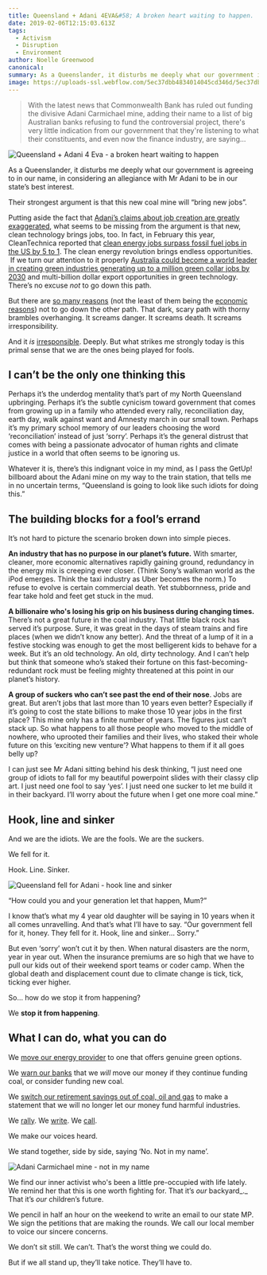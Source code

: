 ```yaml
---
title: Queensland + Adani 4EVA&#58; A broken heart waiting to happen.
date: 2019-02-06T12:15:03.613Z
tags: 
  - Activism
  - Disruption
  - Environment
author: Noelle Greenwood
canonical: 
summary: As a Queenslander, it disturbs me deeply what our government is agreeing to in our name, in considering an allegiance with Mr Adani to be in our state’s best interest. And I have the strong sense that we are the ones being played for fools.
image: https://uploads-ssl.webflow.com/5ec37dbb4834014045cd346d/5ec37dbc48340136d6cd3dd5_adani-4eva-main%20(1).png
---
```


> With the latest news that Commonwealth Bank has ruled out funding the divisive Adani Carmichael mine, adding their name to a list of big Australian banks refusing to fund the controversial project, there's very little indication from our government that they're listening to what their constituents, and even now the finance industry, are saying...

![Queensland + Adani 4 Eva - a broken heart waiting to happen](https://uploads-ssl.webflow.com/5ec37dbb4834014045cd346d/5ec37dbc48340136d6cd3dd5_adani-4eva-main%20(1).png)

As a Queenslander, it disturbs me deeply what our government is agreeing to in our name, in considering an allegiance with Mr Adani to be in our state’s best interest.

Their strongest argument is that this new coal mine will “bring new jobs”.

Putting aside the fact that [Adani’s claims about job creation are greatly exaggerated](http://www.brisbanetimes.com.au/queensland/adani-carmichael-mine-to-create-1464-jobs-not-10000-20150427-1mumbg.html), what seems to be missing from the argument is that new, clean technology brings jobs, too. In fact, in February this year, CleanTechnica reported that [clean energy jobs surpass fossil fuel jobs in the US by 5 to 1](https://cleantechnica.com/2017/02/01/us-clean-energy-jobs-surpass-fossil-fuel-jobs-5-1/). The clean energy revolution brings endless opportunities.  If we turn our attention to it properly [Australia could become a world leader in creating green industries generating up to a million green collar jobs by 2030](http://www.actu.org.au/our-work/publications/other-publications/green-gold-rush-report) and multi-billion dollar export opportunities in green technology. There’s no excuse _not_ to go down this path.

But there are [so many reasons](https://newmatilda.com/2016/12/07/delusion-or-corruption-the-rush-to-approve-one-of-the-worlds-biggest-coal-mines/) (not the least of them being the [economic reasons](http://www.smh.com.au/comment/a-move-away-from-new-coal-mines-adds-up-20151013-gk7len.html)) not to go down the other path. That dark, scary path with thorny brambles overhanging. It screams danger. It screams death. It screams irresponsibility.

And it _is_ [irresponsible](https://www.echo.net.au/2017/05/exploding-myth-adani-good-queensland/). Deeply. But what strikes me strongly today is this primal sense that we are the ones being played for fools.

I can’t be the only one thinking this
-------------------------------------

Perhaps it’s the underdog mentality that’s part of my North Queensland upbringing. Perhaps it’s the subtle cynicism toward government that comes from growing up in a family who attended every rally, reconciliation day, earth day, walk against want and Amnesty march in our small town. Perhaps it’s my primary school memory of our leaders choosing the word ‘reconciliation’ instead of just ‘sorry’. Perhaps it’s the general distrust that comes with being a passionate advocator of human rights and climate justice in a world that often seems to be ignoring us.

Whatever it is, there’s this indignant voice in my mind, as I pass the GetUp! billboard about the Adani mine on my way to the train station, that tells me in no uncertain terms, “Queensland is going to look like such idiots for doing this.”

The building blocks for a fool’s errand
---------------------------------------

It’s not hard to picture the scenario broken down into simple pieces.

**An industry that has no purpose in our planet’s future.** With smarter, cleaner, more economic alternatives rapidly gaining ground, redundancy in the energy mix is creeping ever closer. (Think Sony’s walkman world as the iPod emerges. Think the taxi industry as Uber becomes the norm.) To refuse to evolve is certain commercial death. Yet stubbornness, pride and fear take hold and feet get stuck in the mud.

**A billionaire who's losing his grip on his business during changing times.** There’s not a great future in the coal industry. That little black rock has served it’s purpose. Sure, it was great in the days of steam trains and fire places (when we didn’t know any better). And the threat of a lump of it in a festive stocking was enough to get the most belligerent kids to behave for a week. But it’s an old technology. An old, dirty technology. And I can’t help but think that someone who’s staked their fortune on this fast-becoming-redundant rock must be feeling mighty threatened at this point in our planet’s history.

**A group of suckers who can’t see past the end of their nose**. Jobs are great. But aren’t jobs that last more than 10 years even better? Especially if it’s going to cost the state billions to make those 10 year jobs in the first place? This mine only has a finite number of years. The figures just can’t stack up. So what happens to all those people who moved to the middle of nowhere, who uprooted their families and their lives, who staked their whole future on this ‘exciting new venture’? What happens to them if it all goes belly up?

I can just see Mr Adani sitting behind his desk thinking, “I just need one group of idiots to fall for my beautiful powerpoint slides with their classy clip art. I just need one fool to say ‘yes’. I just need one sucker to let me build it in their backyard. I’ll worry about the future when I get one more coal mine.”

Hook, line and sinker
---------------------

And we are the idiots. We are the fools. We are the suckers.

We fell for it.

Hook. Line. Sinker.

![Queensland fell for Adani - hook line and sinker](https://uploads-ssl.webflow.com/5ec37dbb4834014045cd346d/5ec37dbc4834012ed5cd3e16_adani-fishing%20(1).png)

“How could you and your generation let that happen, Mum?”

I know that’s what my 4 year old daughter will be saying in 10 years when it all comes unravelling. And that’s what I’ll have to say. “Our government fell for it, honey. They fell for it. Hook, line and sinker… Sorry.”

But even ‘sorry’ won’t cut it by then. When natural disasters are the norm, year in year out. When the insurance premiums are so high that we have to pull our kids out of their weekend sport teams or coder camp. When the global death and displacement count due to climate change is tick, tick, ticking ever higher.

So… how do we stop it from happening?

We **stop it from happening**.

What I can do, what you can do
------------------------------

We [move our energy provider](http://ethicalswitch.com/ethicalpower) to one that offers genuine green options.

We [warn our banks](http://www.marketforces.org.au/resources/switching-banks-materials/) that we _will_ move our money if they continue funding coal, or consider funding new coal.

We [switch our retirement savings out of coal, oil and gas](https://www.myfuturesuper.com.au/switch/join-future-super) to make a statement that we will no longer let our money fund harmful industries.

We [rally](http://www.stopadani.com/build_the_movement). We [write](https://www.acf.org.au/mp_adani_brief). We [call](https://www.acf.org.au/call_mp_reject_mine).

We make our voices heard.

We stand together, side by side, saying ‘No. Not in my name’.

![Adani Carmichael mine - not in my name](https://uploads-ssl.webflow.com/5ec37dbb4834014045cd346d/5ec37dbc483401656acd3dd6_adani-x%20(1).png)

We find our inner activist who's been a little pre-occupied with life lately. We remind her that this is one worth fighting for. That it’s _our_ backyard_._ That it’s _our_ children’s future.

We pencil in half an hour on the weekend to write an email to our state MP. We sign the petitions that are making the rounds. We call our local member to voice our sincere concerns.

We don’t sit still. We can’t. That’s the worst thing we could do.

But if we all stand up, they’ll take notice. They’ll have to.

